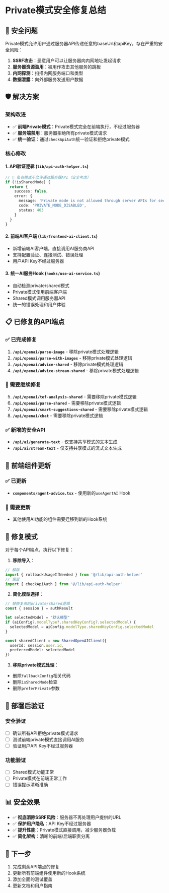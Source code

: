 # Private模式安全修复总结

## 🚨 **安全问题**

Private模式允许用户通过服务器API传递任意的baseUrl和apiKey，存在严重的安全风险：

1. **SSRF攻击**：恶意用户可以让服务器向内网地址发起请求
2. **服务器资源滥用**：被用作攻击其他服务的跳板
3. **内网探测**：扫描内网服务端口和类型
4. **数据泄露**：向外部服务发送用户数据

## 🛡️ **解决方案**

### **架构改进**
- ✅ **前端Private模式**：Private模式完全在前端执行，不经过服务器
- ✅ **服务端禁用**：服务器拒绝所有private模式请求
- ✅ **统一验证**：通过`checkApiAuth`统一验证和拒绝private模式

### **核心修改**

#### **1. API验证逻辑 (`lib/api-auth-helper.ts`)**
```typescript
// 🚫 私有模式不允许通过服务器API（安全考虑）
if (!isSharedMode) {
  return {
    success: false,
    error: {
      message: 'Private mode is not allowed through server APIs for security reasons.',
      code: 'PRIVATE_MODE_DISABLED',
      status: 403
    }
  }
}
```

#### **2. 前端AI客户端 (`lib/frontend-ai-client.ts`)**
- 新增前端AI客户端，直接调用AI服务商API
- 支持配置验证、连接测试、错误处理
- 用户API Key不经过服务器

#### **3. 统一AI服务Hook (`hooks/use-ai-service.ts`)**
- 自动检测private/shared模式
- Private模式使用前端客户端
- Shared模式调用服务器API
- 统一的错误处理和用户体验

## 📋 **已修复的API端点**

### **✅ 已完成修复**
1. **`/api/openai/parse-image`** - 移除private模式处理逻辑
2. **`/api/openai/parse-with-images`** - 移除private模式处理逻辑  
3. **`/api/openai/advice-shared`** - 移除private模式处理逻辑
4. **`/api/openai/advice-stream-shared`** - 移除private模式处理逻辑

### **🔄 需要继续修复**
5. **`/api/openai/tef-analysis-shared`** - 需要移除private模式逻辑
6. **`/api/openai/parse-shared`** - 需要移除private模式逻辑
7. **`/api/openai/smart-suggestions-shared`** - 需要移除private模式逻辑
8. **`/api/openai/chat`** - 需要移除private模式逻辑

### **✅ 新增的安全API**
- **`/api/ai/generate-text`** - 仅支持共享模式的文本生成
- **`/api/ai/stream-text`** - 仅支持共享模式的流式文本生成

## 🔧 **前端组件更新**

### **✅ 已更新**
- **`components/agent-advice.tsx`** - 使用新的`useAgentAI` Hook

### **🔄 需要更新**
- 其他使用AI功能的组件需要迁移到新的Hook系统

## 🎯 **修复模式**

对于每个API端点，执行以下修复：

1. **移除导入**：
```typescript
// 移除
import { rollbackUsageIfNeeded } from '@/lib/api-auth-helper'
// 保留
import { checkApiAuth } from '@/lib/api-auth-helper'
```

2. **简化模型选择**：
```typescript
// 替换复杂的private/shared逻辑
const { session } = authResult

let selectedModel = "默认模型"
if (aiConfig?.modelType?.sharedKeyConfig?.selectedModel) {
  selectedModel = aiConfig.modelType.sharedKeyConfig.selectedModel
}

const sharedClient = new SharedOpenAIClient({
  userId: session.user.id,
  preferredModel: selectedModel
})
```

3. **移除private模式处理**：
- 删除`fallbackConfig`相关代码
- 删除`isSharedMode`检查
- 删除`preferPrivate`参数

## 🚀 **部署后验证**

### **安全验证**
- [ ] 确认所有API拒绝private模式请求
- [ ] 测试前端private模式直接调用AI服务
- [ ] 验证用户API Key不经过服务器

### **功能验证**  
- [ ] Shared模式功能正常
- [ ] Private模式在前端正常工作
- [ ] 错误提示清晰准确

## 📊 **安全效果**

- ✅ **彻底消除SSRF风险**：服务器不再处理用户提供的URL
- ✅ **保护用户隐私**：API Key不经过服务器
- ✅ **提升性能**：Private模式直接调用，减少服务器负载
- ✅ **简化架构**：清晰的前端/后端职责分离

## 🔄 **下一步**

1. 完成剩余API端点的修复
2. 更新所有前端组件使用新的Hook系统
3. 添加全面的测试覆盖
4. 更新文档和用户指南
